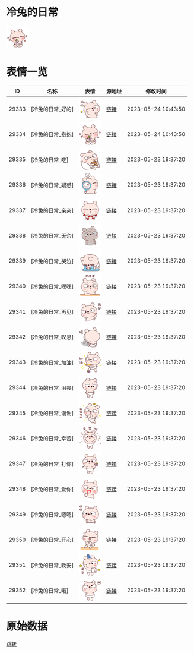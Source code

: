 # 冷兔的日常

<img src="./cover.png" height="60" alt="cover" />

# 表情一览

|ID|名称|表情|源地址|修改时间|
|----|----|----|----|----|
|29333|[冷兔的日常_好的]|<img src="./pic/029333_%5B冷兔的日常_好的%5D.png" height="60" alt="好的"/>|[链接](https://i0.hdslb.com/bfs/garb/fcf8000a78f061585e4db0615f3b957f4f32dfe1.png)|2023-05-24 10:43:50|
|29334|[冷兔的日常_抱抱]|<img src="./pic/029334_%5B冷兔的日常_抱抱%5D.png" height="60" alt="抱抱"/>|[链接](https://i0.hdslb.com/bfs/garb/cd66b63ae760f2e8d6e498c95dcce55edb3ff007.png)|2023-05-24 10:43:50|
|29335|[冷兔的日常_吃]|<img src="./pic/029335_%5B冷兔的日常_吃%5D.png" height="60" alt="吃"/>|[链接](https://i0.hdslb.com/bfs/garb/95524a148c1849e653a737450213e51af50c5e12.png)|2023-05-23 19:37:20|
|29336|[冷兔的日常_疑惑]|<img src="./pic/029336_%5B冷兔的日常_疑惑%5D.png" height="60" alt="疑惑"/>|[链接](https://i0.hdslb.com/bfs/garb/a4ebbd6d6e54f8ffa5292c8ecec3465f97337ec5.png)|2023-05-23 19:37:20|
|29337|[冷兔的日常_亲亲]|<img src="./pic/029337_%5B冷兔的日常_亲亲%5D.png" height="60" alt="亲亲"/>|[链接](https://i0.hdslb.com/bfs/garb/c54d4c1902c117a22cd935b5e400fb193d550d99.png)|2023-05-23 19:37:20|
|29338|[冷兔的日常_无奈]|<img src="./pic/029338_%5B冷兔的日常_无奈%5D.png" height="60" alt="无奈"/>|[链接](https://i0.hdslb.com/bfs/garb/6f6aa42a7d7f84c793f0364b47f4ba72ed9275c2.png)|2023-05-23 19:37:20|
|29339|[冷兔的日常_哭泣]|<img src="./pic/029339_%5B冷兔的日常_哭泣%5D.png" height="60" alt="哭泣"/>|[链接](https://i0.hdslb.com/bfs/garb/0f1da56210b83b4764dea893b1293c144678d686.png)|2023-05-23 19:37:20|
|29340|[冷兔的日常_嘿嘿]|<img src="./pic/029340_%5B冷兔的日常_嘿嘿%5D.png" height="60" alt="嘿嘿"/>|[链接](https://i0.hdslb.com/bfs/garb/b0e24b9b82e8ac2a599416ac16b92f27c55d79b9.png)|2023-05-23 19:37:20|
|29341|[冷兔的日常_再见]|<img src="./pic/029341_%5B冷兔的日常_再见%5D.png" height="60" alt="再见"/>|[链接](https://i0.hdslb.com/bfs/garb/b926752d8d43cd418986d1708559f7b598d43c06.png)|2023-05-23 19:37:20|
|29342|[冷兔的日常_叹息]|<img src="./pic/029342_%5B冷兔的日常_叹息%5D.png" height="60" alt="叹息"/>|[链接](https://i0.hdslb.com/bfs/garb/ebca01e6c0131c169abefee610a63c3c54e2258e.png)|2023-05-23 19:37:20|
|29343|[冷兔的日常_加油]|<img src="./pic/029343_%5B冷兔的日常_加油%5D.png" height="60" alt="加油"/>|[链接](https://i0.hdslb.com/bfs/garb/5f3385614432bde41a849eb383d82eb0f60279b3.png)|2023-05-23 19:37:20|
|29344|[冷兔的日常_沮丧]|<img src="./pic/029344_%5B冷兔的日常_沮丧%5D.png" height="60" alt="沮丧"/>|[链接](https://i0.hdslb.com/bfs/garb/caffac086247e9b4c2d2de5d594977c2c3fa65b3.png)|2023-05-23 19:37:20|
|29345|[冷兔的日常_谢谢]|<img src="./pic/029345_%5B冷兔的日常_谢谢%5D.png" height="60" alt="谢谢"/>|[链接](https://i0.hdslb.com/bfs/garb/20c0f8cbba40f224f6bdbafcdda99129af7eb298.png)|2023-05-23 19:37:20|
|29346|[冷兔的日常_幸苦]|<img src="./pic/029346_%5B冷兔的日常_幸苦%5D.png" height="60" alt="幸苦"/>|[链接](https://i0.hdslb.com/bfs/garb/bbf827767fa0fb0d766d178bd2c7d102321d987c.png)|2023-05-23 19:37:20|
|29347|[冷兔的日常_打你]|<img src="./pic/029347_%5B冷兔的日常_打你%5D.png" height="60" alt="打你"/>|[链接](https://i0.hdslb.com/bfs/garb/d6d365380ba1d2015f1c416abffb8a4b6d2d8efc.png)|2023-05-23 19:37:20|
|29348|[冷兔的日常_爱你]|<img src="./pic/029348_%5B冷兔的日常_爱你%5D.png" height="60" alt="爱你"/>|[链接](https://i0.hdslb.com/bfs/garb/8cce9db62a7fc74b2a6cda1f43a4989163641da1.png)|2023-05-23 19:37:20|
|29349|[冷兔的日常_嗯嗯]|<img src="./pic/029349_%5B冷兔的日常_嗯嗯%5D.png" height="60" alt="嗯嗯"/>|[链接](https://i0.hdslb.com/bfs/garb/78b17fedf17c90c0aafa05fab03e283d9cd0f90b.png)|2023-05-23 19:37:20|
|29350|[冷兔的日常_开心]|<img src="./pic/029350_%5B冷兔的日常_开心%5D.png" height="60" alt="开心"/>|[链接](https://i0.hdslb.com/bfs/garb/f494b8c1955e5b7d0198a82a9bb16439d2c4e0e0.png)|2023-05-23 19:37:20|
|29351|[冷兔的日常_晚安]|<img src="./pic/029351_%5B冷兔的日常_晚安%5D.png" height="60" alt="晚安"/>|[链接](https://i0.hdslb.com/bfs/garb/c2cafe9825a630387332163d8c37418db7228b2a.png)|2023-05-23 19:37:20|
|29352|[冷兔的日常_哦]|<img src="./pic/029352_%5B冷兔的日常_哦%5D.png" height="60" alt="哦"/>|[链接](https://i0.hdslb.com/bfs/garb/207e032f7651b729decf2fce048b60b442053e03.png)|2023-05-23 19:37:20|

# 原始数据

[跳转](./raw.json)

